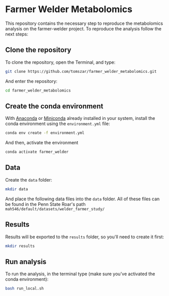 # Farmer Welder Metabolomics

This repository contains the necessary step to reproduce the metabolomics analysis on the farmer-welder project.
To reproduce the analysis follow the next steps:

## Clone the repository

To clone the repository, open the Terminal, and type:

```bash
git clone https://github.com/tomszar/farmer_welder_metabolomics.git
```

And enter the repository:

```bash
cd farmer_welder_metabolomics
```

## Create the conda environment

With [Anaconda](https://www.anaconda.com/products/individual) or [Miniconda](https://docs.conda.io/en/latest/miniconda.html) already installed in your system, install the conda environment using the `environment.yml` file:

```bash
conda env create -f environment.yml
```

And then, activate the environment

```bash
conda activate farmer_welder
```

## Data

Create the `data` folder:

```bash
mkdir data
```

And place the following data files into the `data` folder.
All of these files can be found in the Penn State Roar's path `mah546/default/datasets/welder_farmer_study/`

## Results

Results will be exported to the `results` folder, so you'll need to create it first:

```bash
mkdir results
```

## Run analysis

To run the analysis, in the terminal type (make sure you've activated the conda environment):

```bash
bash run_local.sh
```
